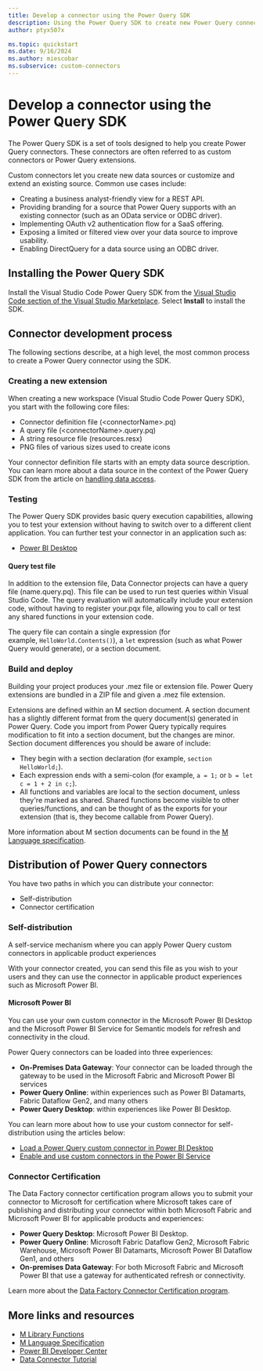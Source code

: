 ```yaml
---
title: Develop a connector using the Power Query SDK
description: Using the Power Query SDK to create new Power Query connectors
author: ptyx507x

ms.topic: quickstart
ms.date: 9/16/2024
ms.author: miescobar
ms.subservice: custom-connectors
---
```


# Develop a connector using the Power Query SDK

The Power Query SDK is a set of tools designed to help you create Power Query connectors. These connectors are often referred to as custom connectors or Power Query extensions.

Custom connectors let you create new data sources or customize and extend an existing source. Common use cases include:

* Creating a business analyst-friendly view for a REST API.
* Providing branding for a source that Power Query supports with an existing connector (such as an OData service or ODBC driver).
* Implementing OAuth v2 authentication flow for a SaaS offering.
* Exposing a limited or filtered view over your data source to improve usability.
* Enabling DirectQuery for a data source using an ODBC driver.

## Installing the Power Query SDK

Install the Visual Studio Code Power Query SDK from the [Visual Studio Code section of the Visual Studio Marketplace](https://aka.ms/powerquerysdk). Select **Install** to install the SDK.

## Connector development process

The following sections describe, at a high level, the most common process to create a Power Query connector using the SDK.

### Creating a new extension

When creating a new workspace (Visual Studio Code Power Query SDK), you start with the following core files:

* Connector definition file (\<connectorName>.pq)
* A query file (\<connectorName>.query.pq)
* A string resource file (resources.resx)
* PNG files of various sizes used to create icons

Your connector definition file starts with an empty data source description. You can learn more about a data source in the context of the Power Query SDK from the article on [handling data access](HandlingDataAccess.md#data-source-kind).

### Testing

The Power Query SDK provides basic query execution capabilities, allowing you to test your extension without having to switch over to a different client application. You can further test your connector in an application such as:

* [Power BI Desktop](/power-bi/connect-data/desktop-connector-extensibility)

#### Query test file

In addition to the extension file, Data Connector projects can have a query file (name.query.pq). This file can be used to run test queries within Visual Studio Code. The query evaluation will automatically include your extension code, without having to register your.pqx file, allowing you to call or test any shared functions in your extension code.

The query file can contain a single expression (for example, `HelloWorld.Contents()`), a `let` expression (such as what Power Query would generate), or a section document.

### Build and deploy

Building your project produces your .mez file or extension file. Power Query extensions are bundled in a ZIP file and given a .mez file extension. 

Extensions are defined within an M section document. A section document has a slightly different format from the query document(s) generated in Power Query. Code you import from Power Query typically requires modification to fit into a section document, but the changes are minor. Section document differences you should be aware of include:

* They begin with a section declaration (for example, `section HelloWorld;`).
* Each expression ends with a semi-colon (for example, `a = 1;` or `b = let c = 1 + 2 in c;`).
* All functions and variables are local to the section document, unless they're marked as shared. Shared functions become visible to other queries/functions, and can be thought of as the exports for your extension (that is, they become callable from Power Query).

More information about M section documents can be found in the [M Language specification](/powerquery-m/m-spec-sections).

## Distribution of Power Query connectors

You have two paths in which you can distribute your connector:
* Self-distribution
* Connector certification

### Self-distribution

A self-service mechanism where you can apply Power Query custom connectors in applicable product experiences

With your connector created, you can send this file as you wish to your users and they can use the connector in applicable product experiences such as Microsoft Power BI.

#### Microsoft Power BI
 You can use your own custom connector in the Microsoft Power BI Desktop and the Microsoft Power BI Service for Semantic models for refresh and connectivity in the cloud.

Power Query connectors can be loaded into three experiences:
* **On-Premises Data Gateway**: Your connector can be loaded through the gateway to be used in the Microsoft Fabric and Microsoft Power BI services
* **Power Query Online**: within experiences such as Power BI Datamarts, Fabric Dataflow Gen2, and many others
* **Power Query Desktop**: within experiences like Power BI Desktop.

You can learn more about how to use your custom connector for self-distribution using the articles below:
* [Load a Power Query custom connector in Power BI Desktop](/power-bi/connect-data/desktop-connector-extensibility)
* [Enable and use custom connectors in the Power BI Service](/power-bi/connect-data/service-gateway-custom-connectors)

### Connector Certification

The Data Factory connector certification program allows you to submit your connector to Microsoft for certification where Microsoft takes care of publishing and distributing your connector within both Microsoft Fabric and Microsoft Power BI for applicable products and experiences:
* **Power Query Desktop**:  Microsoft Power BI Desktop.
* **Power Query Online**: Microsoft Fabric Dataflow Gen2, Microsoft Fabric Warehouse, Microsoft Power BI Datamarts, Microsoft Power BI Dataflow Gen1, and others
* **On-premises Data Gateway**: For both Microsoft Fabric and Microsoft Power BI that use a gateway for authenticated refresh or connectivity.

Learn more about the [Data Factory Connector Certification program](/fabric/data-factory/connector-certification).

## More links and resources

* [M Library Functions](/powerquery-m/power-query-m-function-reference)
* [M Language Specification](/powerquery-m/power-query-m-language-specification)
* [Power BI Developer Center](https://powerbi.microsoft.com/developers/)
* [Data Connector Tutorial](samples/trippin/readme.md)
